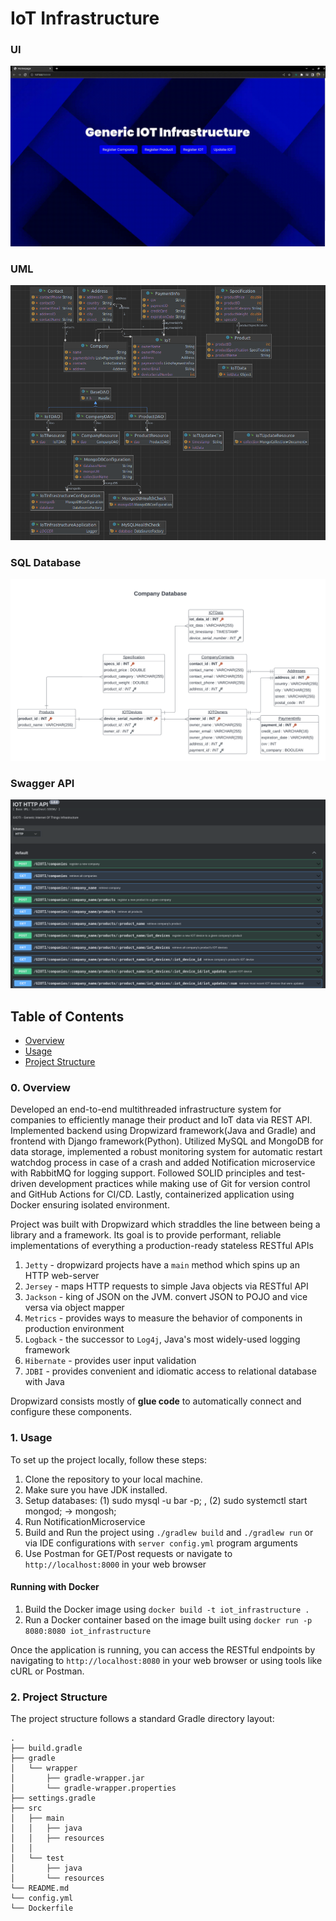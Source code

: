 # IoT Infrastructure

### UI

![preview](./images/preview.gif)

### UML

![uml_diagram](./images/uml_diagram.png)

### SQL Database

![sql](./images/sql.png)

### Swagger API
![swag](./images/swag.png)

## Table of Contents
- [Overview](#0-overview)
- [Usage](#1-usage)
- [Project Structure](#2-project-structure)

### 0. Overview

Developed an end-to-end multithreaded infrastructure system for companies to efficiently manage their product and IoT data via REST API. Implemented backend using Dropwizard framework(Java and Gradle) and frontend with Django framework(Python). Utilized MySQL and MongoDB for data storage, implemented a robust monitoring system for automatic restart watchdog process in case of a crash and added Notification microservice with RabbitMQ for logging support. Followed SOLID principles and test-driven development practices while making use of Git for version control and GitHub Actions for CI/CD. Lastly, containerized application using Docker ensuring isolated environment.

Project was built with Dropwizard which straddles the line between being a library and a framework. Its goal is to provide performant, reliable implementations of everything a production-ready stateless RESTful APIs

1. `Jetty` - dropwizard projects have a `main` method which spins up an HTTP web-server
2. `Jersey` - maps HTTP requests to simple Java objects via RESTful API
3. `Jackson` - king of JSON on the JVM. convert JSON to POJO and vice versa via object mapper
4. `Metrics` - provides ways to measure the behavior of components in production environment
5. `Logback` - the successor to `Log4j`, Java's most widely-used logging framework
6. `Hibernate` - provides user input validation
7. `JDBI` - provides convenient and idiomatic access to relational database with Java

Dropwizard consists mostly of **glue code** to automatically connect and configure these components.

### 1. Usage
To set up the project locally, follow these steps:

1. Clone the repository to your local machine.
2. Make sure you have JDK installed.
3. Setup databases: (1) sudo mysql -u bar -p; , (2) sudo systemctl start mongod; -> mongosh;
4. Run NotificationMicroservice
5. Build and Run the project using `./gradlew build` and `./gradlew run` or via IDE configurations with `server config.yml` program arguments
6. Use Postman for GET/Post requests or navigate to `http://localhost:8000` in your web browser

#### Running with Docker

1. Build the Docker image using `docker build -t iot_infrastructure .`
2. Run a Docker container based on the image built using `docker run -p 8080:8080 iot_infrastructure`

Once the application is running, you can access the RESTful endpoints by navigating to `http://localhost:8080` in your web browser or using tools like cURL or Postman.

### 2. Project Structure
The project structure follows a standard Gradle directory layout:

```
.
├── build.gradle     
├── gradle
│   └── wrapper
│       ├── gradle-wrapper.jar
│       └── gradle-wrapper.properties
├── settings.gradle    
├── src
│   ├── main
│   │   ├── java      
│   │   ├── resources  
│   │   
│   └── test
│       ├── java        
│       └── resources
└── README.md  
└── config.yml       
└── Dockerfile       
```
